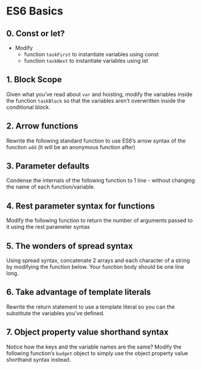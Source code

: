 # ES6 Basics

## 0. Const or let?
- Modify
    - function `taskFirst` to instantiate variables using const
    - function `taskNext` to instantiate variables using let

## 1. Block Scope
Given what you’ve read about `var` and hoisting, modify the variables inside the function `taskBlock` so that the variables aren’t overwritten inside the conditional block.

## 2. Arrow functions
Rewrite the following standard function to use ES6’s arrow syntax of the function `add` (it will be an anonymous function after)

## 3. Parameter defaults
Condense the internals of the following function to 1 line - without changing the name of each function/variable.

## 4. Rest parameter syntax for functions
Modify the following function to return the number of arguments passed to it using the rest parameter syntax

## 5. The wonders of spread syntax
Using spread syntax, concatenate 2 arrays and each character of a string by modifying the function below. Your function body should be one line long.

## 6. Take advantage of template literals
Rewrite the return statement to use a template literal so you can the substitute the variables you’ve defined.

## 7. Object property value shorthand syntax
Notice how the keys and the variable names are the same?
Modify the following function’s `budget` object to simply use the object property value shorthand syntax instead.

